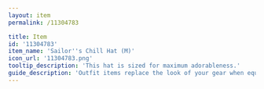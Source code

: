 ```yaml
---
layout: item
permalink: /11304783

title: Item
id: '11304783'
item_name: 'Sailor''s Chill Hat (M)'
icon_url: '11304783.png'
tooltip_description: 'This hat is sized for maximum adorableness.'
guide_description: 'Outfit items replace the look of your gear when equipped.'
---
```

